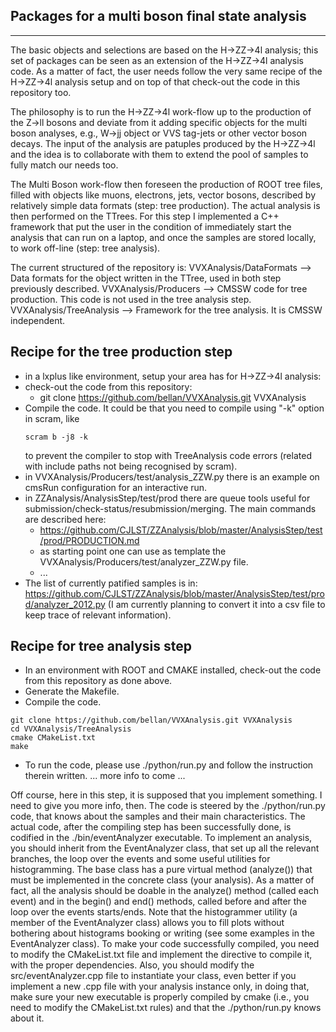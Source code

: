 Packages for a multi boson final state analysis
-----------------------------------------------
-----------------------------------------------

The basic objects and selections are based on the H->ZZ->4l analysis; this set of packages can be seen as an extension of the H->ZZ->4l analysis code. 
As a matter of fact, the user needs follow the very same recipe of the H->ZZ->4l analysis setup and on top of that check-out the code in this repository too.

The philosophy is to run the H->ZZ->4l work-flow up to the production of the Z->ll bosons and deviate from it adding specific objects for the multi boson analyses, e.g.,
W->jj object or VVS tag-jets or other vector boson decays. The input of the analysis are patuples produced by the H->ZZ->4l and the idea is to collaborate with them to extend the
pool of samples to fully match our needs too. 

The Multi Boson work-flow then foreseen the production of ROOT tree files, filled with objects like muons, electrons, jets, vector bosons, described by relatively 
simple data formats (step: tree production).
The actual analysis is then performed on the TTrees. For this step I implemented a C++ framework that put the user in the condition of immediately start the analysis that can run on a laptop, 
and once the samples are stored locally, to work off-line (step: tree analysis).

The current structured of the repository is:
VVXAnalysis/DataFormats  --> Data formats for the object written in the TTree, used in both step previously described.
VVXAnalysis/Producers    --> CMSSW code for tree production. This code is not used in the tree analysis step.
VVXAnalysis/TreeAnalysis --> Framework for the tree analysis. It is CMSSW independent.

Recipe for the tree production step
-----------------------------------

- in a lxplus like environment, setup your area has for H->ZZ->4l analysis:
- check-out the code from this repository:
  - git clone https://github.com/bellan/VVXAnalysis.git VVXAnalysis
- Compile the code. It could be that you need to compile using "-k" option in scram, like 
  ```
  scram b -j8 -k 
  ```
  to prevent the compiler to stop with TreeAnalysis code errors (related with include paths not being recognised by scram).
- in VVXAnalysis/Producers/test/analysis_ZZW.py there is an example on cmsRun configuration for an interactive run.
- in ZZAnalysis/AnalysisStep/test/prod there are queue tools useful for submission/check-status/resubmission/merging.
  The main commands are described here:
  - https://github.com/CJLST/ZZAnalysis/blob/master/AnalysisStep/test/prod/PRODUCTION.md 
  - as starting point one can use as template the VVXAnalysis/Producers/test/analyzer_ZZW.py file.
  - ...
- The list of currently patified samples is in:
  https://github.com/CJLST/ZZAnalysis/blob/master/AnalysisStep/test/prod/analyzer_2012.py
  (I am currently planning to convert it into a csv file to keep trace of relevant information).

Recipe for tree analysis step
-----------------------------

- In an environment with ROOT and CMAKE installed, check-out the code from this repository as done above.
- Generate the Makefile.
- Compile the code.

```
git clone https://github.com/bellan/VVXAnalysis.git VVXAnalysis
cd VVXAnalysis/TreeAnalysis
cmake CMakeList.txt
make
```

- To run the code, please use ./python/run.py and follow the instruction therein written.
  ... more info to come ...

Off course, here in this step, it is supposed that you implement something. I need to give you more info, then. The code is steered by the ./python/run.py code, that knows 
about the samples and their main characteristics. The actual code, after the compiling step has been successfully done, is codified in the ./bin/eventAnalyzer executable.
To implement an analysis, you should inherit from the EventAnalyzer class, that set up all the relevant branches, the loop over the events and some useful utilities for
histogramming. The base class has a pure virtual method (analyze()) that must be implemented in the concrete class (your analysis). As a matter of fact, all the analysis should be doable
in the analyze() method (called each event) and in the begin() and end() methods, called before and after the loop over the events starts/ends. Note that the histogrammer utility (a member of the EventAnalyzer class) allows you to fill plots without bothering about histograms booking or writing (see some examples in the EventAnalyzer class).
To make your code successfully compiled, you need to modify the CMakeList.txt file and implement the directive to compile it, with the proper dependencies. Also, you should modify the src/eventAnalyzer.cpp file to instantiate your class, even better if you
implement a new .cpp file with your analysis instance only, in doing that, make sure your new executable is properly compiled by cmake (i.e., you need to modify the 
CMakeList.txt rules) and that the ./python/run.py knows about it.

